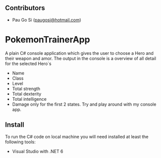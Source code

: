 ## Contributors
* Pau Go Si (paugosi@hotmail.com)

# PokemonTrainerApp
A plain C# console application which gives the user to choose a Hero and their weapon and amor.
The output in the console is a overview of all detail for the selected Hero`s
* Name
* Class
* Level
* Total strength
* Total dexterity
* Total intelligence
* Damage
only for the first 2 states. Try and play around with my console app.

## Install
To run the C# code on local machine you will need installed at least the following tools:
* Visual Studio with .NET 6
